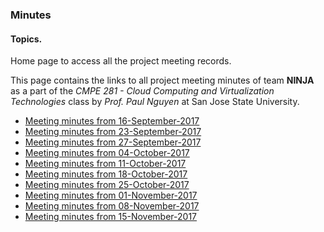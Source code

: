 ### Minutes

#### Topics.
Home page to access all the project meeting records.

This page contains the links to all project meeting minutes of team **NINJA** as a part of the *CMPE 281 - Cloud Computing and Virtualization Technologies* class by *Prof. Paul Nguyen* at San Jose State University.

- [Meeting minutes from 16-September-2017](https://github.com/nguyensjsu/cmpe281-ninja/wiki/moM_9-16-2017)
- [Meeting minutes from 23-September-2017](https://github.com/nguyensjsu/cmpe281-ninja/wiki/moM_9-23-2017)
- [Meeting minutes from 27-September-2017](https://github.com/nguyensjsu/cmpe281-ninja/wiki/moM_9-27-2017)
- [Meeting minutes from 04-October-2017](https://github.com/nguyensjsu/cmpe281-ninja/wiki/moM_10-04-2017)
- [Meeting minutes from 11-October-2017](https://github.com/nguyensjsu/cmpe281-ninja/wiki/moM_10-11-2017)
- [Meeting minutes from 18-October-2017](https://github.com/nguyensjsu/cmpe281-ninja/wiki/moM_10-18-2017)
- [Meeting minutes from 25-October-2017](https://github.com/nguyensjsu/cmpe281-ninja/wiki/moM_10-25-2017)
- [Meeting minutes from 01-November-2017](https://github.com/nguyensjsu/cmpe281-ninja/wiki/moM_11-01-2017)
- [Meeting minutes from 08-November-2017](https://github.com/nguyensjsu/cmpe281-ninja/wiki/moM_11-08-2017)
- [Meeting minutes from 15-November-2017](https://github.com/nguyensjsu/cmpe281-ninja/blob/master/miscellaneous/communication/moM_15Nov2017.md)
